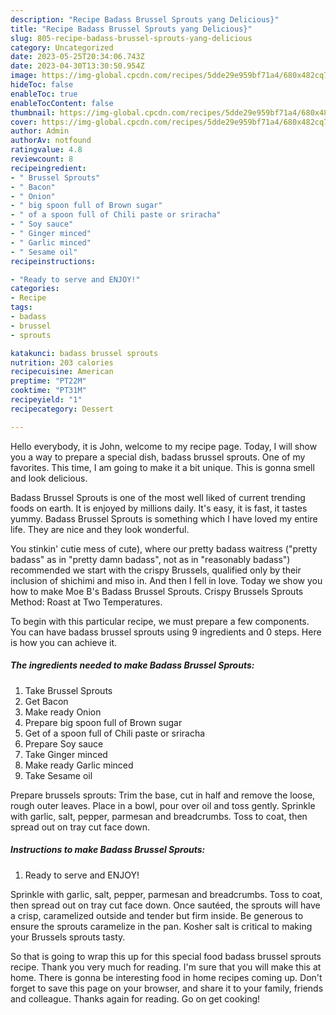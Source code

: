```yaml
---
description: "Recipe Badass Brussel Sprouts yang Delicious}"
title: "Recipe Badass Brussel Sprouts yang Delicious}"
slug: 805-recipe-badass-brussel-sprouts-yang-delicious
category: Uncategorized
date: 2023-05-25T20:34:06.743Z
date: 2023-04-30T13:30:50.954Z
image: https://img-global.cpcdn.com/recipes/5dde29e959bf71a4/680x482cq70/badass-brussel-sprouts-recipe-main-photo.jpg
hideToc: false
enableToc: true
enableTocContent: false
thumbnail: https://img-global.cpcdn.com/recipes/5dde29e959bf71a4/680x482cq70/badass-brussel-sprouts-recipe-main-photo.jpg
cover: https://img-global.cpcdn.com/recipes/5dde29e959bf71a4/680x482cq70/badass-brussel-sprouts-recipe-main-photo.jpg
author: Admin
authorAv: notfound
ratingvalue: 4.8
reviewcount: 8
recipeingredient:
- " Brussel Sprouts"
- " Bacon"
- " Onion"
- " big spoon full of Brown sugar"
- " of a spoon full of Chili paste or sriracha"
- " Soy sauce"
- " Ginger minced"
- " Garlic minced"
- " Sesame oil"
recipeinstructions:

- "Ready to serve and ENJOY!"
categories:
- Recipe
tags:
- badass
- brussel
- sprouts

katakunci: badass brussel sprouts 
nutrition: 203 calories
recipecuisine: American
preptime: "PT22M"
cooktime: "PT31M"
recipeyield: "1"
recipecategory: Dessert

---
```



Hello everybody, it is John, welcome to my recipe page. Today, I will show you a way to prepare a special dish, badass brussel sprouts. One of my favorites. This time, I am going to make it a bit unique. This is gonna smell and look delicious.

Badass Brussel Sprouts is one of the most well liked of current trending foods on earth. It is enjoyed by millions daily. It's easy, it is fast, it tastes yummy. Badass Brussel Sprouts is something which I have loved my entire life. They are nice and they look wonderful.

You stinkin&#39; cutie mess of cute), where our pretty badass waitress (&#34;pretty badass&#34; as in &#34;pretty damn badass&#34;, not as in &#34;reasonably badass&#34;) recommended we start with the crispy Brussels, qualified only by their inclusion of shichimi and miso in. And then I fell in love. Today we show you how to make Moe B&#39;s Badass Brussel Sprouts. Crispy Brussels Sprouts Method: Roast at Two Temperatures.


To begin with this particular recipe, we must prepare a few components. You can have badass brussel sprouts using 9 ingredients and 0 steps. Here is how you can achieve it.

<!--inarticleads1-->

##### The ingredients needed to make Badass Brussel Sprouts:

1. Take  Brussel Sprouts
1. Get  Bacon
1. Make ready  Onion
1. Prepare  big spoon full of Brown sugar
1. Get  of a spoon full of Chili paste or sriracha
1. Prepare  Soy sauce
1. Take  Ginger minced
1. Make ready  Garlic minced
1. Take  Sesame oil


Prepare brussels sprouts: Trim the base, cut in half and remove the loose, rough outer leaves. Place in a bowl, pour over oil and toss gently. Sprinkle with garlic, salt, pepper, parmesan and breadcrumbs. Toss to coat, then spread out on tray cut face down. 

<!--inarticleads2-->

##### Instructions to make Badass Brussel Sprouts:


1. Ready to serve and ENJOY!

Sprinkle with garlic, salt, pepper, parmesan and breadcrumbs. Toss to coat, then spread out on tray cut face down. Once sautéed, the sprouts will have a crisp, caramelized outside and tender but firm inside. Be generous to ensure the sprouts caramelize in the pan. Kosher salt is critical to making your Brussels sprouts tasty. 

So that is going to wrap this up for this special food badass brussel sprouts recipe. Thank you very much for reading. I'm sure that you will make this at home. There is gonna be interesting food in home recipes coming up. Don't forget to save this page on your browser, and share it to your family, friends and colleague. Thanks again for reading. Go on get cooking!
